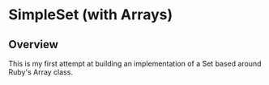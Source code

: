 # SimpleSet (with Arrays)

## Overview

This is my first attempt at building an implementation of a Set based around Ruby's Array class.
